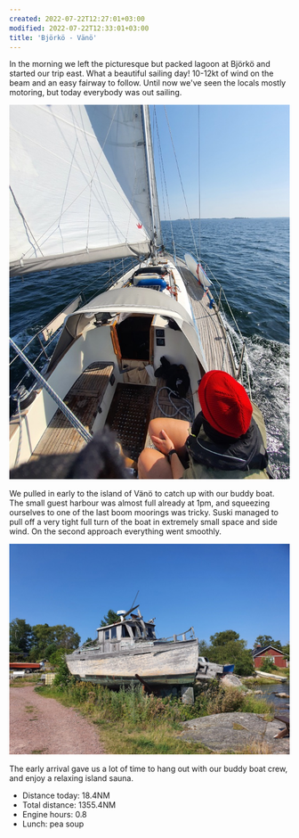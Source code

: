 ```yaml
---
created: 2022-07-22T12:27:01+03:00
modified: 2022-07-22T12:33:01+03:00
title: 'Björkö - Vänö'
---
```


In the morning we left the picturesque but packed lagoon at Björkö and started our trip east. What a beautiful sailing day! 10-12kt of wind on the beam and an easy fairway to follow. Until now we've seen the locals mostly motoring, but today everybody was out sailing.

![Image](../2022/2e615d4949a5a229e0eb4379dacbeede.jpg) 

We pulled in early to the island of Vänö to catch up with our buddy boat. The small guest harbour was almost full already at 1pm, and squeezing ourselves to one of the last boom moorings was tricky. Suski managed to pull off a very tight full turn of the boat in extremely small space and side wind. On the second approach everything went smoothly.

![Image](../2022/974509ba5976e6e033548cb70a86efb6.jpg) 

The early arrival gave us a lot of time to hang out with our buddy boat crew, and enjoy a relaxing island sauna.

* Distance today: 18.4NM
* Total distance: 1355.4NM
* Engine hours: 0.8
* Lunch: pea soup
